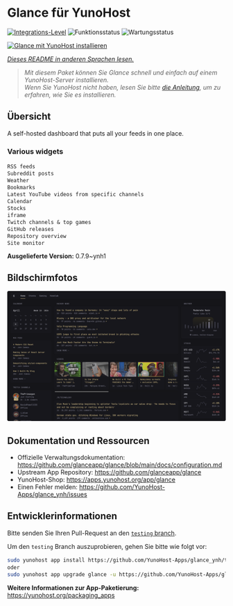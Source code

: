 <!--
N.B.: Diese README wurde automatisch von <https://github.com/YunoHost/apps/tree/master/tools/readme_generator> generiert.
Sie darf NICHT von Hand bearbeitet werden.
-->

# Glance für YunoHost

[![Integrations-Level](https://apps.yunohost.org/badge/integration/glance)](https://ci-apps.yunohost.org/ci/apps/glance/)
![Funktionsstatus](https://apps.yunohost.org/badge/state/glance)
![Wartungsstatus](https://apps.yunohost.org/badge/maintained/glance)

[![Glance mit YunoHost installieren](https://install-app.yunohost.org/install-with-yunohost.svg)](https://install-app.yunohost.org/?app=glance)

*[Dieses README in anderen Sprachen lesen.](./ALL_README.md)*

> *Mit diesem Paket können Sie Glance schnell und einfach auf einem YunoHost-Server installieren.*  
> *Wenn Sie YunoHost nicht haben, lesen Sie bitte [die Anleitung](https://yunohost.org/install), um zu erfahren, wie Sie es installieren.*

## Übersicht

A self-hosted dashboard that puts all your feeds in one place.

### Various widgets

    RSS feeds
    Subreddit posts
    Weather
    Bookmarks
    Latest YouTube videos from specific channels
    Calendar
    Stocks
    iframe
    Twitch channels & top games
    GitHub releases
    Repository overview
    Site monitor


**Ausgelieferte Version:** 0.7.9~ynh1

## Bildschirmfotos

![Bildschirmfotos von Glance](./doc/screenshots/screenshot.png)

## Dokumentation und Ressourcen

- Offizielle Verwaltungsdokumentation: <https://github.com/glanceapp/glance/blob/main/docs/configuration.md>
- Upstream App Repository: <https://github.com/glanceapp/glance>
- YunoHost-Shop: <https://apps.yunohost.org/app/glance>
- Einen Fehler melden: <https://github.com/YunoHost-Apps/glance_ynh/issues>

## Entwicklerinformationen

Bitte senden Sie Ihren Pull-Request an den [`testing` branch](https://github.com/YunoHost-Apps/glance_ynh/tree/testing).

Um den `testing` Branch auszuprobieren, gehen Sie bitte wie folgt vor:

```bash
sudo yunohost app install https://github.com/YunoHost-Apps/glance_ynh/tree/testing --debug
oder
sudo yunohost app upgrade glance -u https://github.com/YunoHost-Apps/glance_ynh/tree/testing --debug
```

**Weitere Informationen zur App-Paketierung:** <https://yunohost.org/packaging_apps>
